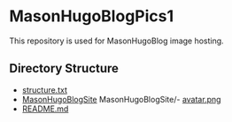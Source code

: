 # MasonHugoBlogPics1
This repository is used for MasonHugoBlog image hosting.
## Directory Structure

- [structure.txt](structure.txt/structure.txt)
- [MasonHugoBlogSite](MasonHugoBlogSite/MasonHugoBlogSite)
MasonHugoBlogSite/- [avatar.png](MasonHugoBlogSite/avatar.png/avatar.png)
- [README.md](README.md/README.md)
